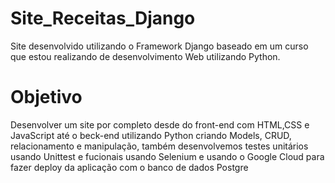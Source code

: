 # Site_Receitas_Django
Site desenvolvido utilizando o Framework Django baseado em um curso que estou realizando de desenvolvimento Web utilizando Python.

# Objetivo
Desenvolver um site por completo desde do front-end com HTML,CSS e JavaScript até o beck-end utilizando Python criando Models, CRUD, relacionamento e manipulação, também desenvolvemos testes unitários usando Unittest e fucionais usando Selenium e usando o Google Cloud para fazer deploy da aplicação com o banco de dados Postgre
